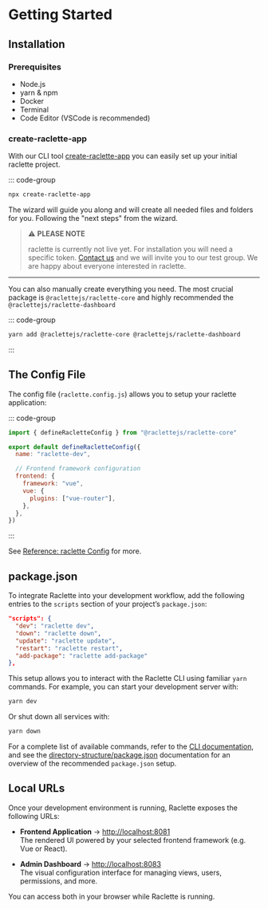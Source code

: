 # Getting Started

## Installation

### Prerequisites

- Node.js
- yarn & npm
- Docker
- Terminal
- Code Editor (VSCode is recommended)

### create-raclette-app

With our CLI tool [create-raclette-app](https://www.npmjs.com/package/create-raclette-app) you can easily set up your initial raclette project.

::: code-group

```sh [npm]
npx create-raclette-app
```

The wizard will guide you along and will create all needed files and folders for you. Following the "next steps" from the wizard.

> ⚠️ **PLEASE NOTE**
>
> raclette is currently not live yet. For installation you will need a specific token. [Contact us](https://pacifico.cloud) and we will invite you to our test group. We are happy about everyone interested in raclette.

---

You can also manually create everything you need. The most crucial package is `@raclettejs/raclette-core` and highly recommended the `@raclettejs/raclette-dashboard`

::: code-group

```sh [yarn]
yarn add @raclettejs/raclette-core @raclettejs/raclette-dashboard
```

:::

## The Config File

The config file (`raclette.config.js`) allows you to setup your raclette application:

::: code-group

```js [raclette.config.js]
import { defineRacletteConfig } from "@raclettejs/raclette-core"

export default defineRacletteConfig({
  name: "raclette-dev",

  // Frontend framework configuration
  frontend: {
    framework: "vue",
    vue: {
      plugins: ["vue-router"],
    },
  },
})
```

:::

See [Reference: raclette Config](/reference/raclette-config.md) for more.

## package.json

To integrate Raclette into your development workflow, add the following entries to the `scripts` section of your project’s `package.json`:

```json
"scripts": {
  "dev": "raclette dev",
  "down": "raclette down",
  "update": "raclette update",
  "restart": "raclette restart",
  "add-package": "raclette add-package"
},
```

This setup allows you to interact with the Raclette CLI using familiar `yarn` commands. For example, you can start your development server with:

```bash
yarn dev
```

Or shut down all services with:

```bash
yarn down
```

For a complete list of available commands, refer to the [CLI documentation](/guide/introduction/cli-commands.md), and see the [directory-structure/package.json](/guide/directory-structure/package.md) documentation for an overview of the recommended `package.json` setup.

## Local URLs

Once your development environment is running, Raclette exposes the following URLs:

- **Frontend Application** → [http://localhost:8081](http://localhost:8081)  
  The rendered UI powered by your selected frontend framework (e.g. Vue or React).

- **Admin Dashboard** → [http://localhost:8083](http://localhost:8083)  
  The visual configuration interface for managing views, users, permissions, and more.

You can access both in your browser while Raclette is running.
